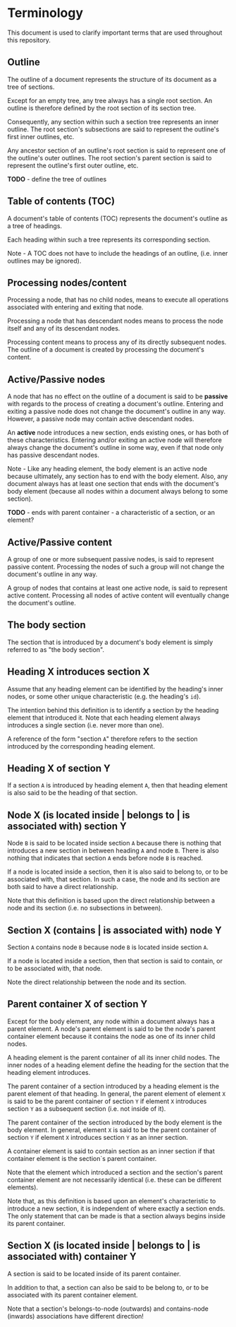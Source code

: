 
# Terminology

This document is used to clarify important terms that are used throughout this
repository.

## Outline

The outline of a document represents the structure of its document as
a tree of sections.

Except for an empty tree, any tree always has a single root section. An outline
is therefore defined by the root section of its section tree.

Consequently, any section within such a section tree represents an inner outline.
The root section's subsections are said to represent the outline's first inner
outlines, etc.

Any ancestor section of an outline's root section is said to represent one of
the outline's outer outlines. The root section's parent section is said to
represent the outline's first outer outline, etc.

**TODO** -
define the tree of outlines

## Table of contents (TOC)

A document's table of contents (TOC) represents the document's outline as
a tree of headings.

Each heading within such a tree represents its corresponding section.

Note - A TOC does not have to include the headings of an outline, (i.e. inner
outlines may be ignored).

## Processing nodes/content

Processing a node, that has no child nodes, means to execute all operations
associated with entering and exiting that node.

Processing a node that has descendant nodes means to process the node itself
and any of its descendant nodes.

Processing content means to process any of its directly subsequent nodes. The
outline of a document is created by processing the document's content.

## Active/Passive nodes

A node that has no effect on the outline of a document is said to be **passive**
with regards to the process of creating a document's outline. Entering and exiting
a passive node does not change the document's outline in any way. However, a
passive node may contain active descendant nodes.

An **active** node introduces a new section, ends existing ones, or has both
of these characteristics. Entering and/or exiting an active node will therefore
always change the document's outline in some way, even if that node only has
passive descendant nodes.

Note - Like any heading element, the body element is an active node because
ultimately, any section has to end with the body element. Also, any document
always has at least one section that ends with the document's body element
(because all nodes within a document always belong to some section).

**TODO** -
ends with parent container - a characteristic of a section, or an element?

## Active/Passive content

A group of one or more subsequent passive nodes, is said to represent passive
content. Processing the nodes of such a group will not change the document's
outline in any way.

A group of nodes that contains at least one active node, is said to represent
active content. Processing all nodes of active content will eventually change
the document's outline.

## The body section

The section that is introduced by a document's body element is simply referred
to as "the body section".

## Heading X introduces section X

Assume that any heading element can be identified by the heading's inner nodes,
or some other unique characteristic (e.g. the heading's `id`).

The intention behind this definition is to identify a section by the heading
element that introduced it. Note that each heading element always introduces a
single section (i.e. never more than one).

A reference of the form "section `A`" therefore refers to the section introduced
by the corresponding heading element.

## Heading X of section Y

If a section `A` is introduced by heading element `A`, then that heading element
is also said to be the heading of that section.

## Node X (is located inside | belongs to | is associated with) section Y

Node `B` is said to be located inside section `A` because there is nothing that
introduces a new section in between heading `A` and node `B`. There is also
nothing that indicates that section `A` ends before node `B` is reached.

If a node is located inside a section, then it is also said to belong to, or to
be associated with, that section. In such a case, the node and its section are
both said to have a direct relationship.

Note that this definition is based upon the direct relationship between a node
and its section (i.e. no subsections in between).

## Section X (contains | is associated with) node Y

Section `A` contains node `B` because node `B` is located inside section `A`.

If a node is located inside a section, then that section is said to contain, or
to be associated with, that node.

Note the direct relationship between the node and its section.

## Parent container X of section Y

Except for the body element, any node within a document always has a parent
element. A node's parent element is said to be the node's parent container
element because it contains the node as one of its inner child nodes.

A heading element is the parent container of all its inner child nodes. The inner
nodes of a heading element define the heading for the section that the heading
element introduces.

The parent container of a section introduced by a heading element is the parent
element of that heading. In general, the parent element of element `X` is said
to be the parent container of section `Y` if element `X` introduces section `Y`
as a subsequent section (i.e. not inside of it).

The parent container of the section introduced by the body element is the body
element. In general, element `X` is said to be the parent container of section
`Y` if element `X` introduces section `Y` as an inner section.

A container element is said to contain section as an inner section if that
container element is the section`s parent container.

Note that the element which introduced a section and the section's parent
container element are not necessarily identical (i.e. these can be different
elements).

Note that, as this definition is based upon an element's characteristic to
introduce a new section, it is independent of where exactly a section ends. The
only statement that can be made is that a section always begins inside its
parent container.

## Section X (is located inside | belongs to | is associated with) container Y

A section is said to be located inside of its parent container.

In addition to that, a section can also be said to be belong to, or to be
associated with its parent container element.

Note that a section's belongs-to-node (outwards) and contains-node (inwards)
associations have different direction!
